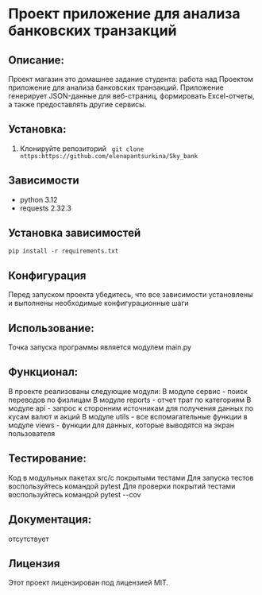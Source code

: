 # Проект приложение для анализа банковских транзакций


## Описание:
Проект магазин это домашнее задание студента: работа над Проектом приложение для анализа банковских транзакций.
Приложение  генерирует JSON-данные для веб-страниц, формировать Excel-отчеты, 
а также предоставлять другие сервисы.


## Установка:
1. Клонируйте репозиторий 
``` git clone nttps:https://github.com/elenapantsurkina/Sky_bank```


## Зависимости
- python 3.12
- requests 2.32.3


## Установка зависимостей
```pip install -r requirements.txt```


## Конфигурация
Перед запуском проекта убедитесь, что все зависимости установлены и выполнены необходимые конфигурационные шаги


## Использование:
Точка запуска программы является модулем main.py


## Функционал:
В проекте реализованы следующие модули:
В модуле сервис - поиск переводов по физлицам
В модуле reports - отчет трат по категориям
В модуле api - запрос к сторонним источникам для получения данных по кусам валют и акций
В модуле utils - все вспомагательные функции
в модуле views - функции для данных, которые выводятся на экран пользователя


## Тестирование:
Код в модульных пакетах src/с покрытыми тестами Для запуска тестов воспользуйтесь командой pytest
Для проверки покрытий тестами воспользуйтесь командой pytest --cov

## Документация:
отсутствует


## Лицензия 
Этот проект лицензирован под лицензией MIT. 